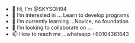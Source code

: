 - 👋 Hi, I’m @SKYSOH94
- 👀 I’m interested in ... Learn to develop programs
- 🌱 I’m currently learning ...Novice, no foundation
- 💞️ I’m looking to collaborate on ...
- 📫 How to reach me ...whatsapp +60104361643

<!---
SKYSOH94/SKYSOH94 is a ✨ special ✨ repository because its `README.md` (this file) appears on your GitHub profile.
You can click the Preview link to take a look at your changes.
--->
